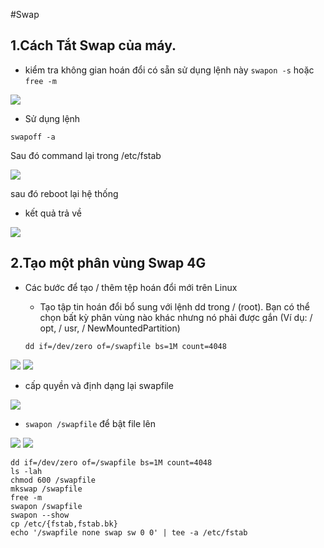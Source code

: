 #Swap

## 1.Cách Tắt Swap của máy.


- kiểm tra không gian hoán đổi có sẵn sử dụng lệnh này ` swapon -s `  hoặc `free -m`

<img src ="https://imgur.com/PFrn5xR.jpg">

- Sử dụng lệnh

`swapoff -a`

Sau đó command lại trong /etc/fstab

<img src="https://imgur.com/BgkKqGU.jpg">

sau đó reboot lại hệ thống

- kết quả trả về

<img src ="https://imgur.com/Yc5mibP.jpg">

## 2.Tạo một phân vùng Swap 4G

- Các bước để tạo / thêm tệp hoán đổi mới trên Linux

    - Tạo tập tin hoán đổi bổ sung với lệnh dd trong / (root). Bạn có thể chọn bất kỳ phân vùng nào khác nhưng nó phải được gắn (Ví dụ: / opt, / usr, / NewMountedPartition)

    `dd if=/dev/zero of=/swapfile bs=1M count=4048`

<img src="https://imgur.com/ddQFf01.jpg">

<img src="https://imgur.com/iiPpgHG.jpg">

- cấp quyền và định dạng lại swapfile

<img src="https://imgur.com/ASdaSRe.jpg">

- `swapon /swapfile` để bật file lên

<img src ="https://imgur.com/P32e71e.jpg">

<img src="https://imgur.com/LQPOAez.jpg">


```
dd if=/dev/zero of=/swapfile bs=1M count=4048
ls -lah
chmod 600 /swapfile
mkswap /swapfile
free -m 
swapon /swapfile
swapon --show
cp /etc/{fstab,fstab.bk}
echo '/swapfile none swap sw 0 0' | tee -a /etc/fstab

```